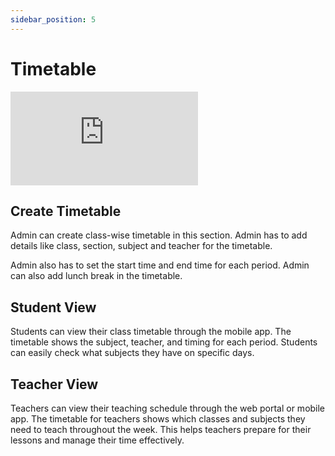 ```yaml
---
sidebar_position: 5
---
```


# Timetable

<div class="container-iframe">
  <iframe class="responsive-iframe" src="https://www.youtube.com/embed/xvgLHLHp54w" frameborder="0" allowfullscreen>
    Your browser doesn't support iframes. <a href="https://www.youtube.com/watch?v=xvgLHLHp54w">Click Here To View The Video on YouTube</a>
  </iframe>
</div>

## Create Timetable

Admin can create class-wise timetable in this section. Admin has to add details like class, section, subject and teacher for the timetable.

Admin also has to set the start time and end time for each period. Admin can also add lunch break in the timetable.

## Student View

Students can view their class timetable through the mobile app. The timetable shows the subject, teacher, and timing for each period. Students can easily check what subjects they have on specific days.

## Teacher View

Teachers can view their teaching schedule through the web portal or mobile app. The timetable for teachers shows which classes and subjects they need to teach throughout the week. This helps teachers prepare for their lessons and manage their time effectively. 
